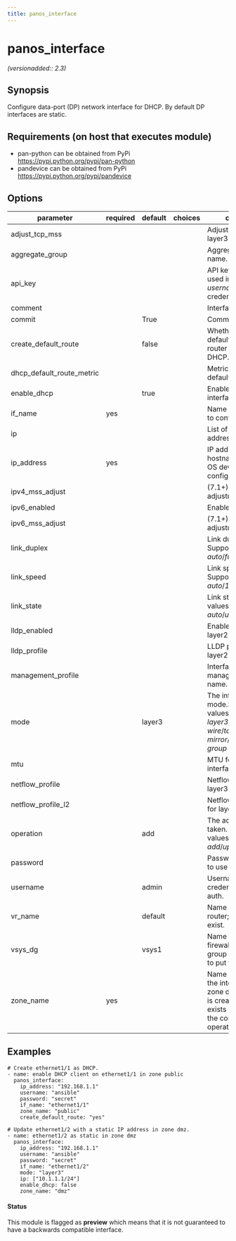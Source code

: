 ```yaml
---
title: panos_interface
---
```

# panos_interface

_(versionadded:: 2.3)_


## Synopsis

Configure data-port (DP) network interface for DHCP. By default DP interfaces are static.


## Requirements (on host that executes module)

- pan-python can be obtained from PyPi https://pypi.python.org/pypi/pan-python
- pandevice can be obtained from PyPi https://pypi.python.org/pypi/pandevice

## Options

| parameter | required | default | choices | comments |
| --- | --- | --- | --- | --- |
| adjust_tcp_mss |  |  |  | Adjust TCP MSS for layer3 interface. |
| aggregate_group |  |  |  | Aggregate interface name. |
| api_key |  |  |  | API key that can be used instead of <em>username</em>/<em>password</em> credentials. |
| comment |  |  |  | Interface comment. |
| commit |  | True |  | Commit if changed |
| create_default_route |  | false |  | Whether or not to add default route with router learned via DHCP. |
| dhcp_default_route_metric |  |  |  | Metric for the DHCP default route. |
| enable_dhcp |  | true |  | Enable DHCP on this interface. |
| if_name | yes |  |  | Name of the interface to configure. |
| ip |  |  |  | List of static IP addresses. |
| ip_address | yes |  |  | IP address (or hostname) of PAN-OS device being configured. |
| ipv4_mss_adjust |  |  |  | (7.1+) TCP MSS adjustment for IPv4. |
| ipv6_enabled |  |  |  | Enable IPv6. |
| ipv6_mss_adjust |  |  |  | (7.1+) TCP MSS adjustment for IPv6. |
| link_duplex |  |  |  | Link duplex.  Supported values are <em>auto</em>/<em>full</em>/<em>half</em>. |
| link_speed |  |  |  | Link speed.  Supported values are <em>auto</em>/<em>10</em>/<em>100</em>/<em>1000</em>. |
| link_state |  |  |  | Link state.  Supported values are <em>auto</em>/<em>up</em>/<em>down</em>. |
| lldp_enabled |  |  |  | Enable LLDP for layer2 interface. |
| lldp_profile |  |  |  | LLDP profile name for layer2 interface. |
| management_profile |  |  |  | Interface management profile name. |
| mode |  | layer3 |  | The interface mode.Supported values are <em>layer3</em>/<em>layer2</em>/<em>virtual-wire</em>/<em>tap</em>/<em>ha</em>/<em>decrypt-mirror</em>/<em>aggregate-group</em> |
| mtu |  |  |  | MTU for layer3 interface. |
| netflow_profile |  |  |  | Netflow profile for layer3 interface. |
| netflow_profile_l2 |  |  |  | Netflow profile name for layer2 interface. |
| operation |  | add |  | The action to be taken.  Supported values are <em>add</em>/<em>update</em>/<em>delete</em>. |
| password |  |  |  | Password credentials to use for auth. |
| username |  | admin |  | Username credentials to use for auth. |
| vr_name |  | default |  | Name of the virtual router; it must already exist. |
| vsys_dg |  | vsys1 |  | Name of the vsys (if firewall) or device group (if panorama) to put this object. |
| zone_name | yes |  |  | Name of the zone for the interface. If the zone does not exist it is created.If the zone exists and it is not of the correct mode the operation will fail. |

## Examples

    # Create ethernet1/1 as DHCP.
    - name: enable DHCP client on ethernet1/1 in zone public
      panos_interface:
        ip_address: "192.168.1.1"
        username: "ansible"
        password: "secret"
        if_name: "ethernet1/1"
        zone_name: "public"
        create_default_route: "yes"
    
    # Update ethernet1/2 with a static IP address in zone dmz.
    - name: ethernet1/2 as static in zone dmz
      panos_interface:
        ip_address: "192.168.1.1"
        username: "ansible"
        password: "secret"
        if_name: "ethernet1/2"
        mode: "layer3"
        ip: ["10.1.1.1/24"]
        enable_dhcp: false
        zone_name: "dmz"




#### Status

This module is flagged as **preview** which means that it is not guaranteed to have a backwards compatible interface.

